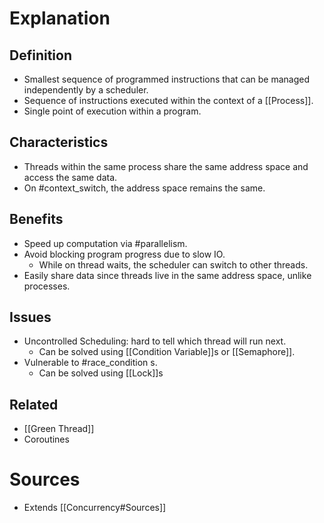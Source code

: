 # Explanation

## Definition
- Smallest sequence of programmed instructions that can be managed independently by a scheduler.
- Sequence of instructions executed within the context of a [[Process]].
- Single point of execution within a program.

## Characteristics
- Threads within the same process share the same address space and access the same data.
- On #context_switch, the address space remains the same.

## Benefits
- Speed up computation via #parallelism.
- Avoid blocking program progress due to slow IO.
	- While on thread waits, the scheduler can switch to other threads.
- Easily share data since threads live in the same address space, unlike processes.

## Issues
- Uncontrolled Scheduling: hard to tell which thread will run next.
	- Can be solved using [[Condition Variable]]s or [[Semaphore]].
- Vulnerable to #race_condition s.
	- Can be solved using [[Lock]]s

## Related
- [[Green Thread]]
- Coroutines

# Sources
- Extends [[Concurrency#Sources]]